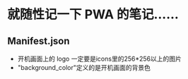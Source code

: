 # 就随性记一下 PWA 的笔记……

## Manifest.json
- 开机画面上的 logo 一定要是icons里的256*256以上的图片
- "background_color"定义的是开机画面的背景色

